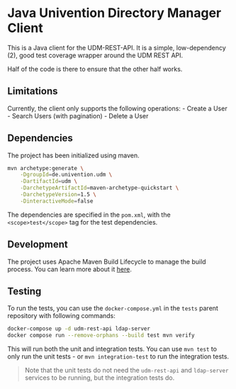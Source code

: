 # Java Univention Directory Manager Client
This is a Java client for the UDM-REST-API. It is a simple, low-dependency (2),
good test coverage wrapper around the UDM REST API.

Half of the code is there to ensure that the other half works.

## Limitations

Currently, the client only supports the following operations:
    - Create a User
    - Search Users (with pagination)
    - Delete a User

## Dependencies
The project has been initialized using maven.

```bash
mvn archetype:generate \
    -DgroupId=de.univention.udm \
    -DartifactId=udm \
    -DarchetypeArtifactId=maven-archetype-quickstart \
    -DarchetypeVersion=1.5 \
    -DinteractiveMode=false
```

The dependencies are specified in the `pom.xml`, with the `<scope>test</scope>` tag
for the test dependencies.

## Development

The project uses Apache Maven Build Lifecycle to manage the build process. You
can learn more about it [here](https://maven.apache.org/guides/introduction/introduction-to-the-lifecycle.html).

## Testing

To run the tests, you can use the `docker-compose.yml` in the `tests` parent
repository with following commands:

```bash
docker-compose up -d udm-rest-api ldap-server
docker compose run --remove-orphans --build test mvn verify
```

This will run both the unit and integration tests. You can use `mvn test` to 
only run the unit tests - or `mvn integration-test` to run the integration tests.

> Note that the unit tests do not need the `udm-rest-api` and `ldap-server` services to be running,
> but the integration tests do.
